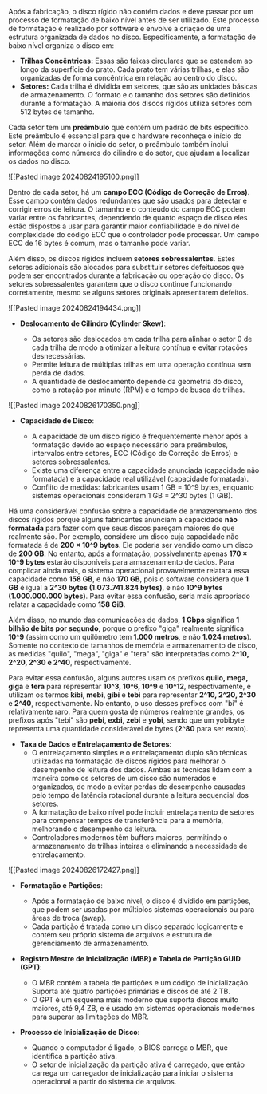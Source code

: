 
Após a fabricação, o disco rígido não contém dados e deve passar por um processo de formatação de baixo nível antes de ser utilizado. Este processo de formatação é realizado por software e envolve a criação de uma estrutura organizada de dados no disco. Especificamente, a formatação de baixo nível organiza o disco em:

- **Trilhas Concêntricas:** Essas são faixas circulares que se estendem ao longo da superfície do prato. Cada prato tem várias trilhas, e elas são organizadas de forma concêntrica em relação ao centro do disco.
- **Setores:** Cada trilha é dividida em setores, que são as unidades básicas de armazenamento. O formato e o tamanho dos setores são definidos durante a formatação. A maioria dos discos rígidos utiliza setores com 512 bytes de tamanho.

Cada setor tem um **preâmbulo** que contém um padrão de bits específico. Este preâmbulo é essencial para que o hardware reconheça o início do setor. Além de marcar o início do setor, o preâmbulo também inclui informações como números do cilindro e do setor, que ajudam a localizar os dados no disco.

![[Pasted image 20240824195100.png]]

Dentro de cada setor, há um **campo ECC (Código de Correção de Erros)**. Esse campo contém dados redundantes que são usados para detectar e corrigir erros de leitura. O tamanho e o conteúdo do campo ECC podem variar entre os fabricantes, dependendo de quanto espaço de disco eles estão dispostos a usar para garantir maior confiabilidade e do nível de complexidade do código ECC que o controlador pode processar. Um campo ECC de 16 bytes é comum, mas o tamanho pode variar.

Além disso, os discos rígidos incluem **setores sobressalentes**. Estes setores adicionais são alocados para substituir setores defeituosos que podem ser encontrados durante a fabricação ou operação do disco. Os setores sobressalentes garantem que o disco continue funcionando corretamente, mesmo se alguns setores originais apresentarem defeitos.

![[Pasted image 20240824194434.png]]


- **Deslocamento de Cilindro (Cylinder Skew)**:
    
    - Os setores são deslocados em cada trilha para alinhar o setor 0 de cada trilha de modo a otimizar a leitura contínua e evitar rotações desnecessárias.
    - Permite leitura de múltiplas trilhas em uma operação contínua sem perda de dados.
    - A quantidade de deslocamento depende da geometria do disco, como a rotação por minuto (RPM) e o tempo de busca de trilhas.
    
![[Pasted image 20240826170350.png]]
- **Capacidade de Disco**:
    
    - A capacidade de um disco rígido é frequentemente menor após a formatação devido ao espaço necessário para preâmbulos, intervalos entre setores, ECC (Código de Correção de Erros) e setores sobressalentes.
    - Existe uma diferença entre a capacidade anunciada (capacidade não formatada) e a capacidade real utilizável (capacidade formatada).
    - Conflito de medidas: fabricantes usam 1 GB = 10^9 bytes, enquanto sistemas operacionais consideram 1 GB = 2^30 bytes (1 GiB).
    
Há uma considerável confusão sobre a capacidade de armazenamento dos discos rígidos porque alguns fabricantes anunciam a capacidade **não formatada** para fazer com que seus discos pareçam maiores do que realmente são. Por exemplo, considere um disco cuja capacidade não formatada é de **200 × 10^9 bytes**. Ele poderia ser vendido como um disco de **200 GB**. No entanto, após a formatação, possivelmente apenas **170 × 10^9 bytes** estarão disponíveis para armazenamento de dados. Para complicar ainda mais, o sistema operacional provavelmente relatará essa capacidade como **158 GB**, e não **170 GB**, pois o software considera que **1 GB** é igual a **2^30 bytes (1.073.741.824 bytes)**, e não **10^9 bytes (1.000.000.000 bytes)**. Para evitar essa confusão, seria mais apropriado relatar a capacidade como **158 GiB**.

Além disso, no mundo das comunicações de dados, **1 Gbps** significa **1 bilhão de bits por segundo**, porque o prefixo "giga" realmente significa **10^9** (assim como um quilômetro tem **1.000 metros**, e não **1.024 metros**). Somente no contexto de tamanhos de memória e armazenamento de disco, as medidas "quilo", "mega", "giga" e "tera" são interpretadas como **2^10, 2^20, 2^30 e 2^40**, respectivamente.

Para evitar essa confusão, alguns autores usam os prefixos **quilo, mega, giga** e **tera** para representar **10^3, 10^6, 10^9** e **10^12**, respectivamente, e utilizam os termos **kibi, mebi, gibi** e **tebi** para representar **2^10, 2^20, 2^30** e **2^40**, respectivamente. No entanto, o uso desses prefixos com "bi" é relativamente raro. Para quem gosta de números realmente grandes, os prefixos após "tebi" são **pebi, exbi, zebi** e **yobi**, sendo que um yobibyte representa uma quantidade considerável de bytes (**2^80** para ser exato).

- **Taxa de Dados e Entrelaçamento de Setores**:
	- O entrelaçamento simples e o entrelaçamento duplo são técnicas utilizadas na formatação de discos rígidos para melhorar o desempenho de leitura dos dados. Ambas as técnicas lidam com a maneira como os setores de um disco são numerados e organizados, de modo a evitar perdas de desempenho causadas pelo tempo de latência rotacional durante a leitura sequencial dos setores.
    - A formatação de baixo nível pode incluir entrelaçamento de setores para compensar tempos de transferência para a memória, melhorando o desempenho da leitura.
    - Controladores modernos têm buffers maiores, permitindo o armazenamento de trilhas inteiras e eliminando a necessidade de entrelaçamento.
    
![[Pasted image 20240826172427.png]]

- **Formatação e Partições**:
    
    - Após a formatação de baixo nível, o disco é dividido em partições, que podem ser usadas por múltiplos sistemas operacionais ou para áreas de troca (swap).
    - Cada partição é tratada como um disco separado logicamente e contém seu próprio sistema de arquivos e estrutura de gerenciamento de armazenamento.
- **Registro Mestre de Inicialização (MBR) e Tabela de Partição GUID (GPT)**:
    
    - O MBR contém a tabela de partições e um código de inicialização. Suporta até quatro partições primárias e discos de até 2 TB.
    - O GPT é um esquema mais moderno que suporta discos muito maiores, até 9,4 ZB, e é usado em sistemas operacionais modernos para superar as limitações do MBR.
- **Processo de Inicialização de Disco**:
    
    - Quando o computador é ligado, o BIOS carrega o MBR, que identifica a partição ativa.
    - O setor de inicialização da partição ativa é carregado, que então carrega um carregador de inicialização para iniciar o sistema operacional a partir do sistema de arquivos.